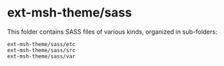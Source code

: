 # ext-msh-theme/sass

This folder contains SASS files of various kinds, organized in sub-folders:

    ext-msh-theme/sass/etc
    ext-msh-theme/sass/src
    ext-msh-theme/sass/var

